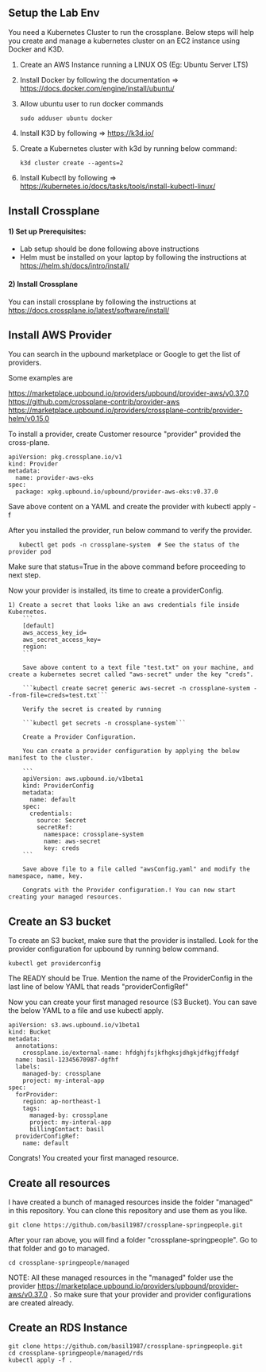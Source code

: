 ## Setup the Lab Env

You need a Kubernetes Cluster to run the crossplane. Below steps will help you create and manage a kubernetes cluster on an EC2 instance using Docker and K3D.

1) Create an AWS Instance running a LINUX OS (Eg: Ubuntu Server LTS)

2) Install Docker by following the documentation => https://docs.docker.com/engine/install/ubuntu/

3) Allow ubuntu user to run docker commands

    ```
    sudo adduser ubuntu docker
    ```

4) Install K3D by following => https://k3d.io/

5) Create a Kubernetes cluster with k3d by running below command:

    ```k3d cluster create --agents=2```

6) Install Kubectl by following => https://kubernetes.io/docs/tasks/tools/install-kubectl-linux/


## Install Crossplane 

#### 1) Set up Prerequisites: 
* Lab setup should be done following above instructions
* Helm must be installed on your laptop by following the instructions at https://helm.sh/docs/intro/install/

#### 2) Install Crossplane
You can install crossplane by following the instructions at https://docs.crossplane.io/latest/software/install/



## Install AWS Provider

You can search in the upbound marketplace or Google to get the list of providers. 

Some examples are

https://marketplace.upbound.io/providers/upbound/provider-aws/v0.37.0
https://github.com/crossplane-contrib/provider-aws
https://marketplace.upbound.io/providers/crossplane-contrib/provider-helm/v0.15.0

To install a provider, create Customer resource "provider" provided the cross-plane. 

```
apiVersion: pkg.crossplane.io/v1
kind: Provider
metadata:
  name: provider-aws-eks
spec:
  package: xpkg.upbound.io/upbound/provider-aws-eks:v0.37.0
```

Save above content on a YAML and create the provider with kubectl apply -f <FILENAME>


After you installed the provider, run below command to verify the provider. 

```kubectl get providers # shows the Status of the prover 
   kubectl get pods -n crossplane-system  # See the status of the provider pod
```

Make sure that status=True in the above command before proceeding to next step. 


Now your provider is installed, its time to create a providerConfig. 

    1) Create a secret that looks like an aws credentials file inside Kubernetes.
        ```
        [default]
        aws_access_key_id=
        aws_secret_access_key=
        region: 
        ```
        
        Save above content to a text file "test.txt" on your machine, and create a kubernetes secret called "aws-secret" under the key "creds".

        ```kubectl create secret generic aws-secret -n crossplane-system --from-file=creds=test.txt```

        Verify the secret is created by running 

        ```kubectl get secrets -n crossplane-system```

        Create a Provider Configuration.

        You can create a provider configuration by applying the below manifest to the cluster.  

        ```
        apiVersion: aws.upbound.io/v1beta1
        kind: ProviderConfig
        metadata:
          name: default
        spec:
          credentials:
            source: Secret
            secretRef:
              namespace: crossplane-system
              name: aws-secret
              key: creds
        ```

        Save above file to a file called "awsConfig.yaml" and modify the namespace, name, key.

        Congrats with the Provider configuration.! You can now start creating your managed resources. 



## Create an S3 bucket

To create an S3 bucket, make sure that the provider is installed. Look for the provider configuration for upbound by running below command.

```kubectl get providerconfig```

The READY should be True. Mention the name of the ProviderConfig in the last line of below YAML that reads "providerConfigRef"

Now you can create your first managed resource (S3 Bucket). You can save the below YAML to a file and use kubectl apply. 

```
apiVersion: s3.aws.upbound.io/v1beta1
kind: Bucket
metadata:
  annotations:
    crossplane.io/external-name: hfdghjfsjkfhgksjdhgkjdfkgjffedgf
  name: basil-12345670987-dgfhf
  labels:
    managed-by: crossplane
    project: my-interal-app
spec:
  forProvider:
    region: ap-northeast-1
    tags:
      managed-by: crossplane
      project: my-interal-app
      billingContact: basil
  providerConfigRef:
    name: default
```

Congrats! You created your first managed resource. 


## Create all resources

I have created a bunch of managed resources inside the folder "managed" in this repository. You can clone this repository and use them as you like. 


```
git clone https://github.com/basil1987/crossplane-springpeople.git
```

After your ran above, you will find a folder "crossplane-springpeople". Go to that folder and go to managed.

```cd crossplane-springpeople/managed```

NOTE: All these managed resources in the "managed" folder use the provider https://marketplace.upbound.io/providers/upbound/provider-aws/v0.37.0 . So make sure that your provider and provider configurations are created already.


## Create an RDS Instance

```
git clone https://github.com/basil1987/crossplane-springpeople.git
cd crossplane-springpeople/managed/rds
kubectl apply -f .
```
